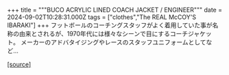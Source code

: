 +++
title = """BUCO ACRYLIC LINED COACH JACKET / ENGINEER"""
date = 2024-09-02T10:28:31.000Z
tags = ["clothes","The REAL McCOY'S IBARAKI"]
+++
フットボールのコーチングスタッフがよく着用していた事が名称の由来とされるが、1970年代には様々なシーンで目にするコーチジャケット。 メーカーのアドバタイジングやレースのスタッフユニフォームとしてなど...

[[source]](https://the-realmccoys.ocnk.net/product/1383)
